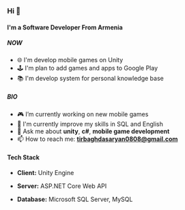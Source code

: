 ### Hi 👋

#### I'm a Software Developer From Armenia 

##### NOW

- 🌐 I'm develop mobile games on Unity
- 🕹️ I'm plan to add games and apps to Google Play
- 📚 I'm develop system for personal knowledge base

##### BIO

- 🎮 I’m currently working on new mobile games
- 🌱 I'm currently improve my skills in SQL and English
- 💬 Ask me about **unity**, **c#**, **mobile game development**
- 📫 How to reach me: **tirbaghdasaryan0808@gmail.com**

#### Tech Stack

- **Client:** Unity Engine

- **Server:** ASP.NET Core Web API

- **Database:** Microsoft SQL Server, MySQL




